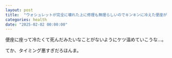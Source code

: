 ```yaml
---
layout: post
title:  "ウォシュレットが完全に壊れた上に修理も無理らしいのでキンキンに冷えた便座がケツにしみる"
categories: health
date: "2025-02-02 00:00:00"
---
```


便座に座って冷たくて死んだみたいなことがないようにケツ温めていこうな...。

てか、タイミング悪すぎだろほんま。
